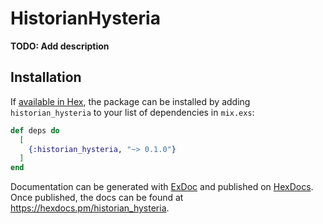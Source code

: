 # HistorianHysteria

**TODO: Add description**

## Installation

If [available in Hex](https://hex.pm/docs/publish), the package can be installed
by adding `historian_hysteria` to your list of dependencies in `mix.exs`:

```elixir
def deps do
  [
    {:historian_hysteria, "~> 0.1.0"}
  ]
end
```

Documentation can be generated with [ExDoc](https://github.com/elixir-lang/ex_doc)
and published on [HexDocs](https://hexdocs.pm). Once published, the docs can
be found at <https://hexdocs.pm/historian_hysteria>.

